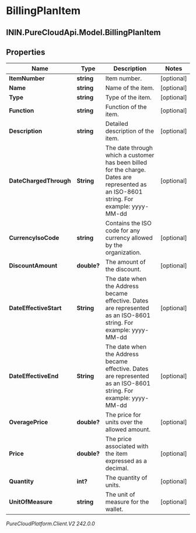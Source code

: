 # BillingPlanItem

## ININ.PureCloudApi.Model.BillingPlanItem

## Properties

|Name | Type | Description | Notes|
|------------ | ------------- | ------------- | -------------|
| **ItemNumber** | **string** | Item number. | [optional] |
| **Name** | **string** | Name of the item. | [optional] |
| **Type** | **string** | Type of the item. | [optional] |
| **Function** | **string** | Function of the item. | [optional] |
| **Description** | **string** | Detailed description of the item. | [optional] |
| **DateChargedThrough** | **String** | The date through which a customer has been billed for the charge. Dates are represented as an ISO-8601 string. For example: yyyy-MM-dd | [optional] |
| **CurrencyIsoCode** | **string** | Contains the ISO code for any currency allowed by the organization. | [optional] |
| **DiscountAmount** | **double?** | The amount of the discount. | [optional] |
| **DateEffectiveStart** | **String** | The date when the Address became effective. Dates are represented as an ISO-8601 string. For example: yyyy-MM-dd | [optional] |
| **DateEffectiveEnd** | **String** | The date when the Address became effective. Dates are represented as an ISO-8601 string. For example: yyyy-MM-dd | [optional] |
| **OveragePrice** | **double?** | The price for units over the allowed amount. | [optional] |
| **Price** | **double?** | The price associated with the item expressed as a decimal. | [optional] |
| **Quantity** | **int?** | The quantity of units. | [optional] |
| **UnitOfMeasure** | **string** | The unit of measure for the wallet. | [optional] |



_PureCloudPlatform.Client.V2 242.0.0_
